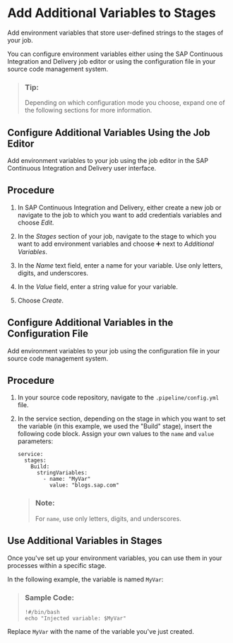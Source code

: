 <!-- loio74fe5409efad4efaae017eb90fa64b95 -->

<link rel="stylesheet" type="text/css" href="css/sap-icons.css"/>

# Add Additional Variables to Stages

Add environment variables that store user-defined strings to the stages of your job.

You can configure environment variables either using the SAP Continuous Integration and Delivery job editor or using the configuration file in your source code management system.

> ### Tip:  
> Depending on which configuration mode you choose, expand one of the following sections for more information.

<a name="task_svr_lnl_jwb"/>

<!-- task\_svr\_lnl\_jwb -->

## Configure Additional Variables Using the Job Editor

Add environment variables to your job using the job editor in the SAP Continuous Integration and Delivery user interface.



<a name="task_svr_lnl_jwb__steps_ay4_l4w_dwb"/>

## Procedure

1.  In SAP Continuous Integration and Delivery, either create a new job or navigate to the job to which you want to add credentials variables and choose *Edit*.

2.  In the *Stages* section of your job, navigate to the stage to which you want to add environment variables and choose :heavy_plus_sign: next to *Additional Variables*.

3.  In the *Name* text field, enter a name for your variable. Use only letters, digits, and underscores.

4.  In the *Value* field, enter a string value for your variable.

5.  Choose *Create*.


<a name="task_j3h_t3w_dwb"/>

<!-- task\_j3h\_t3w\_dwb -->

## Configure Additional Variables in the Configuration File

Add environment variables to your job using the configuration file in your source code management system.



<a name="task_j3h_t3w_dwb__steps_yxn_j4w_dwb"/>

## Procedure

1.  In your source code repository, navigate to the `.pipeline/config.yml` file.

2.  In the service section, depending on the stage in which you want to set the variable \(in this example, we used the "Build" stage\), insert the following code block. Assign your own values to the `name` and `value` parameters:

    ```
    service:
      stages:
        Build:
          stringVariables:
            - name: "MyVar"
              value: "blogs.sap.com"
    ```

    > ### Note:  
    > For `name`, use only letters, digits, and underscores.


<a name="concept_prh_zh4_42c"/>

<!-- concept\_prh\_zh4\_42c -->

## Use Additional Variables in Stages

Once you've set up your environment variables, you can use them in your processes within a specific stage.

In the following example, the variable is named `MyVar`:

> ### Sample Code:  
> ```
> !#/bin/bash
> echo "Injected variable: $MyVar"
> ```

Replace `MyVar` with the name of the variable you've just created.

